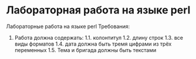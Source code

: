 # Лабораторная работа на языке perl
Лабораторные работа на языке perl
Требования: 
  1. Работа должна содержать:
1.1. колонтитул
1.2. длину строк
1.3. все виды форматов
1.4. дата должна быть тремя цифрами из трёх переменных
1.5. Тема и бригада должны быть текстами
